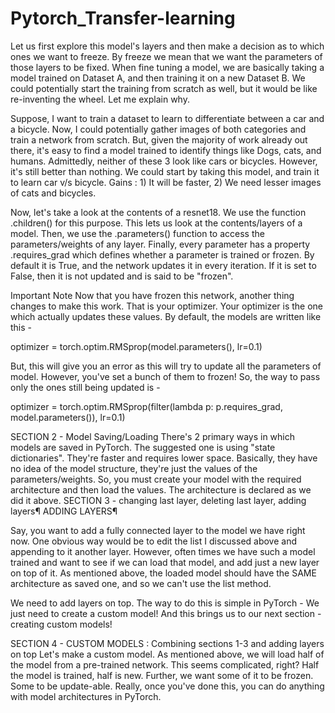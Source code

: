 # Pytorch_Transfer-learning
Let us first explore this model's layers and then make a decision as to which ones we want to freeze. By freeze we mean that we want the parameters of those layers to be fixed. When fine tuning a model, we are basically taking a model trained on Dataset A, and then training it on a new Dataset B. We could potentially start the training from scratch as well, but it would be like re-inventing the wheel. Let me explain why.

Suppose, I want to train a dataset to learn to differentiate between a car and a bicycle. Now, I could potentially gather images of both categories and train a network from scratch. But, given the majority of work already out there, it's easy to find a model trained to identify things like Dogs, cats, and humans. Admittedly, neither of these 3 look like cars or bicycles. However, it's still better than nothing. We could start by taking this model, and train it to learn car v/s bicycle. Gains : 1) It will be faster, 2) We need lesser images of cats and bicycles.


Now, let's take a look at the contents of a resnet18.
We use the function .children() for this purpose. This lets us look at the contents/layers of a model. 
Then, we use the .parameters() function to access the parameters/weights of any layer. 
Finally, every parameter has a property .requires_grad which defines whether a parameter is trained or frozen. By default it is True, and the network updates it in every iteration. If it is set to False, then it is not updated and is said to be "frozen".


Important Note
Now that you have frozen this network, another thing changes to make this work. That is your optimizer. Your optimizer is the one which actually updates these values. By default, the models are written like this -

optimizer = torch.optim.RMSprop(model.parameters(), lr=0.1)

But, this will give you an error as this will try to update all the parameters of model. However, you've set a bunch of them to frozen! So, the way to pass only the ones still being updated is -

optimizer = torch.optim.RMSprop(filter(lambda p: p.requires_grad, model.parameters()), lr=0.1)

SECTION 2 - Model Saving/Loading
There's 2 primary ways in which models are saved in PyTorch. The suggested one is using "state dictionaries". They're faster and requires lower space. Basically, they have no idea of the model structure, they're just the values of the parameters/weights. So, you must create your model with the required architecture and then load the values. The architecture is declared as we did it above.
SECTION 3 - changing last layer, deleting last layer, adding layers¶
ADDING LAYERS¶

Say, you want to add a fully connected layer to the model we have right now. One obvious way would be to edit the list I discussed above and appending to it another layer. However, often times we have such a model trained and want to see if we can load that model, and add just a new layer on top of it. As mentioned above, the loaded model should have the SAME architecture as saved one, and so we can't use the list method.

We need to add layers on top. The way to do this is simple in PyTorch - We just need to create a custom model! And this brings us to our next section - creating custom models!

SECTION 4 - CUSTOM MODELS : Combining sections 1-3 and adding layers on top
Let's make a custom model. As mentioned above, we will load half of the model from a pre-trained network. This seems complicated, right? Half the model is trained, half is new. Further, we want some of it to be frozen. Some to be update-able. Really, once you've done this, you can do anything with model architectures in PyTorch.
